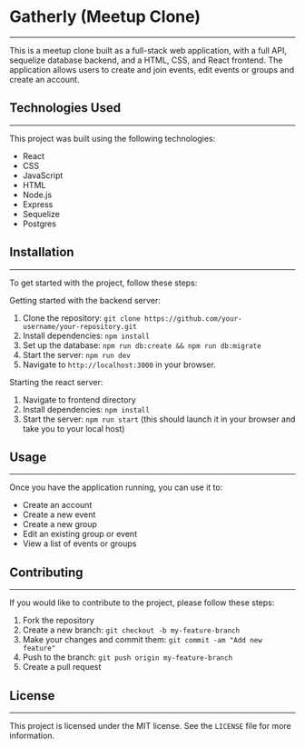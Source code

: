 # Gatherly (Meetup Clone)

---

This is a meetup clone built as a full-stack web application, with a full API, sequelize database backend, and a HTML, CSS, and React frontend. The application allows users to create and join events, edit events or groups and create an account.

## Technologies Used

---

This project was built using the following technologies:

- React
- CSS
- JavaScript
- HTML
- Node.js
- Express
- Sequelize
- Postgres

## Installation

---

To get started with the project, follow these steps:

Getting started with the backend server:

1. Clone the repository: `git clone https://github.com/your-username/your-repository.git`
2. Install dependencies: `npm install`
3. Set up the database: `npm run db:create && npm run db:migrate`
4. Start the server: `npm run dev`
5. Navigate to `http://localhost:3000` in your browser.

Starting the react server: 

1. Navigate to frontend directory
2. Install dependencies: `npm install`
3. Start the server: `npm run start` (this should launch it in your browser and take you to your local host)


## Usage

---

Once you have the application running, you can use it to:

- Create an account
- Create a new event
- Create a new group
- Edit an existing group or event
- View a list of events or groups

## Contributing

---

If you would like to contribute to the project, please follow these steps:

1. Fork the repository
2. Create a new branch: `git checkout -b my-feature-branch`
3. Make your changes and commit them: `git commit -am "Add new feature"`
4. Push to the branch: `git push origin my-feature-branch`
5. Create a pull request

## License

---

This project is licensed under the MIT license. See the `LICENSE` file for more information.

